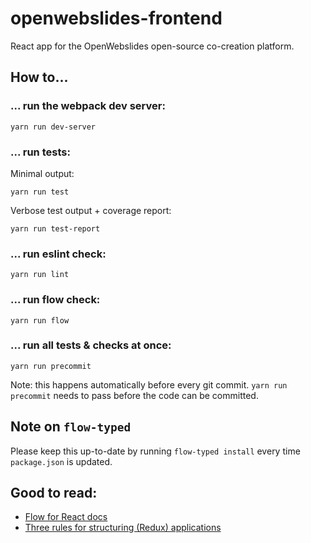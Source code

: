 # openwebslides-frontend

React app for the OpenWebslides open-source co-creation platform.

## How to...

### ... run the webpack dev server:

```
yarn run dev-server
```

### ... run tests:

Minimal output:
```
yarn run test
```

Verbose test output + coverage report:
```
yarn run test-report
```

### ... run eslint check:

```
yarn run lint
```

### ... run flow check:

```
yarn run flow
```

### ... run all tests & checks at once:

```
yarn run precommit
```

Note: this happens automatically before every git commit. `yarn run precommit` needs to pass before the code can be committed.

## Note on `flow-typed`

Please keep this up-to-date by running `flow-typed install` every time `package.json` is updated.

## Good to read:

- [Flow for React docs](https://flow.org/en/docs/react/)
- [Three rules for structuring (Redux) applications](https://jaysoo.ca/2016/02/28/organizing-redux-application/)
